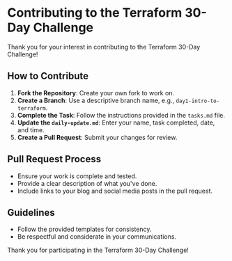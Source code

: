 # Contributing to the Terraform 30-Day Challenge

Thank you for your interest in contributing to the Terraform 30-Day Challenge!

## How to Contribute

1. **Fork the Repository**: Create your own fork to work on.
2. **Create a Branch**: Use a descriptive branch name, e.g., `day1-intro-to-terraform`.
3. **Complete the Task**: Follow the instructions provided in the `tasks.md` file.
4. **Update the `daily-update.md`**: Enter your name, task completed, date, and time.
5. **Create a Pull Request**: Submit your changes for review.

## Pull Request Process

- Ensure your work is complete and tested.
- Provide a clear description of what you've done.
- Include links to your blog and social media posts in the pull request.

## Guidelines

- Follow the provided templates for consistency.
- Be respectful and considerate in your communications.

Thank you for participating in the Terraform 30-Day Challenge!
